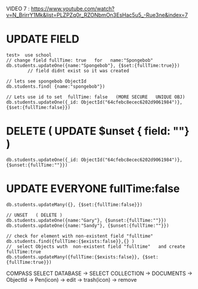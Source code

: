 VIDEO 7 :
https://www.youtube.com/watch?v=N_BrirrY1Mk&list=PLZPZq0r_RZONbmOn3EsHac5u5_-Rue3ne&index=7

# UPDATE FIELD
    test>  use school
    // change field fullTime: true   for   name:"Spongebob"
    db.students.updateOne({name:"Spongebob"}, {$set:{fullTime:true}})
            // field didnt exist so it was created

    // lets see spongebob ObjectId
    db.students.find( {name:"spongebob"})
    
    // Lets use id to set  fullTime: false   (MORE SECURE   UNIQUE OBJ)
    db.students.updateOne({_id: ObjectId("64cfebc8ecec6202d9061984")}, {$set:{fullTime:false}})
    
# DELETE   ( UPDATE  $unset { field: ""} )
    db.students.updateOne({_id: ObjectId("64cfebc8ecec6202d9061984")}, {$unset:{fullTime:""}})
    
# UPDATE EVERYONE   fullTime:false
    db.students.updateMany({}, {$set:{fullTime:false}})

    // UNSET   ( DELETE )
    db.students.updateOne({name:"Gary"}, {$unset:{fullTime:""}})
    db.students.updateOne({name:"Sandy"}, {$unset:{fullTime:""}})
    
    // check for element with non-existent field "fulltime"
    db.students.find({fullTime:{$exists:false}},{} )
    //  select Objects wuth  non-existent field "fulltime"   and create   fullTime:true 
    db.students.updateMany({fullTime:{$exists:false}}, {$set:{fullTime:true}})


COMPASS 
    SELECT DATABASE -> SELECT COLLECTION ->  DOCUMENTS
     -> ObjectId   -> Pen(icon)    ->  edit 
                   -> trash(icon)  ->  remove